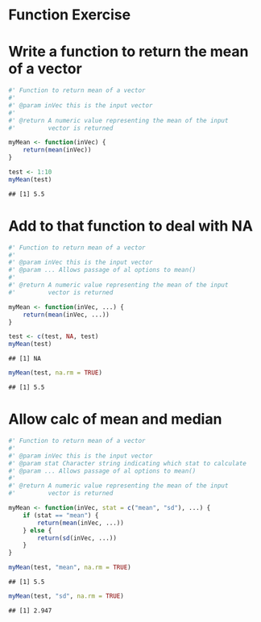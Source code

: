 Function Exercise
========================================================

# Write a function to return the mean of a vector


```r
#' Function to return mean of a vector
#'
#' @param inVec this is the input vector
#'
#' @return A numeric value representing the mean of the input
#'         vector is returned

myMean <- function(inVec) {
    return(mean(inVec))
}

test <- 1:10
myMean(test)
```

```
## [1] 5.5
```


# Add to that function to deal with NA


```r
#' Function to return mean of a vector
#'
#' @param inVec this is the input vector
#' @param ... Allows passage of al options to mean()
#'
#' @return A numeric value representing the mean of the input
#'         vector is returned

myMean <- function(inVec, ...) {
    return(mean(inVec, ...))
}

test <- c(test, NA, test)
myMean(test)
```

```
## [1] NA
```

```r
myMean(test, na.rm = TRUE)
```

```
## [1] 5.5
```


# Allow calc of mean and median


```r
#' Function to return mean of a vector
#'
#' @param inVec this is the input vector
#' @param stat Character string indicating which stat to calculate
#' @param ... Allows passage of al options to mean()
#'
#' @return A numeric value representing the mean of the input
#'         vector is returned

myMean <- function(inVec, stat = c("mean", "sd"), ...) {
    if (stat == "mean") {
        return(mean(inVec, ...))
    } else {
        return(sd(inVec, ...))
    }
}

myMean(test, "mean", na.rm = TRUE)
```

```
## [1] 5.5
```

```r
myMean(test, "sd", na.rm = TRUE)
```

```
## [1] 2.947
```




